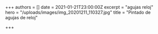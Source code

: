 +++
authors = []
date = 2021-01-21T23:00:00Z
excerpt = "agujas reloj"
hero = "/uploads/images/img_20201211_110327.jpg"
title = "Pintado de agujas de reloj"

+++
